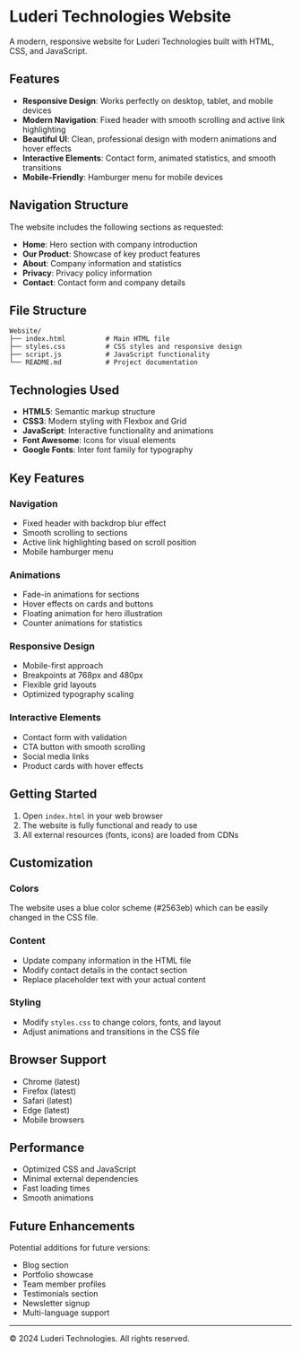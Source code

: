 # Luderi Technologies Website

A modern, responsive website for Luderi Technologies built with HTML, CSS, and JavaScript.

## Features

- **Responsive Design**: Works perfectly on desktop, tablet, and mobile devices
- **Modern Navigation**: Fixed header with smooth scrolling and active link highlighting
- **Beautiful UI**: Clean, professional design with modern animations and hover effects
- **Interactive Elements**: Contact form, animated statistics, and smooth transitions
- **Mobile-Friendly**: Hamburger menu for mobile devices

## Navigation Structure

The website includes the following sections as requested:
- **Home**: Hero section with company introduction
- **Our Product**: Showcase of key product features
- **About**: Company information and statistics
- **Privacy**: Privacy policy information
- **Contact**: Contact form and company details

## File Structure

```
Website/
├── index.html          # Main HTML file
├── styles.css          # CSS styles and responsive design
├── script.js           # JavaScript functionality
└── README.md           # Project documentation
```

## Technologies Used

- **HTML5**: Semantic markup structure
- **CSS3**: Modern styling with Flexbox and Grid
- **JavaScript**: Interactive functionality and animations
- **Font Awesome**: Icons for visual elements
- **Google Fonts**: Inter font family for typography

## Key Features

### Navigation
- Fixed header with backdrop blur effect
- Smooth scrolling to sections
- Active link highlighting based on scroll position
- Mobile hamburger menu

### Animations
- Fade-in animations for sections
- Hover effects on cards and buttons
- Floating animation for hero illustration
- Counter animations for statistics

### Responsive Design
- Mobile-first approach
- Breakpoints at 768px and 480px
- Flexible grid layouts
- Optimized typography scaling

### Interactive Elements
- Contact form with validation
- CTA button with smooth scrolling
- Social media links
- Product cards with hover effects

## Getting Started

1. Open `index.html` in your web browser
2. The website is fully functional and ready to use
3. All external resources (fonts, icons) are loaded from CDNs

## Customization

### Colors
The website uses a blue color scheme (#2563eb) which can be easily changed in the CSS file.

### Content
- Update company information in the HTML file
- Modify contact details in the contact section
- Replace placeholder text with your actual content

### Styling
- Modify `styles.css` to change colors, fonts, and layout
- Adjust animations and transitions in the CSS file

## Browser Support

- Chrome (latest)
- Firefox (latest)
- Safari (latest)
- Edge (latest)
- Mobile browsers

## Performance

- Optimized CSS and JavaScript
- Minimal external dependencies
- Fast loading times
- Smooth animations

## Future Enhancements

Potential additions for future versions:
- Blog section
- Portfolio showcase
- Team member profiles
- Testimonials section
- Newsletter signup
- Multi-language support

---

© 2024 Luderi Technologies. All rights reserved.
